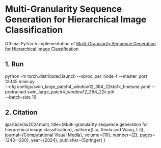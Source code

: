 # Multi-Granularity Sequence Generation for Hierarchical Image Classification
Official PyTorch implementation of [Multi-Granularity Sequence Generation for Hierarchical Image Classification](https://link.springer.com/article/10.1007/s41095-022-0332-2)

## 1. Run 

python -m torch.distributed.launch --nproc_per_node 4 --master_port 12345  main.py \
--cfg configs/swin_large_patch4_window12_384_22kto1k_finetune.yaml --pretrained swin_large_patch4_window12_384_22k.pth \
--batch-size 16

## 2. Citation

@article{liu2024multi,
  title={Multi-granularity sequence generation for hierarchical image classification},
  author={Liu, Xinda and Wang, Lili},
  journal={Computational Visual Media},
  volume={10},
  number={2},
  pages={243--260},
  year={2024},
  publisher={Springer}
}
